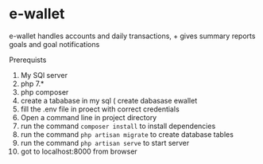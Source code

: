 # e-wallet
e-wallet handles accounts and daily transactions, + gives summary reports goals and goal notifications

Prerequists 
1. My SQl server
2. php 7.*
3. php composer
4. create a tababase in my sql ( create dabasase ewallet
5. fill the .env file in proect with correct credentials
6. Open a command line in project directory
7. run the command ``composer install`` to install dependencies
8. run the command ``php artisan migrate`` to create database tables
9. run the command ``php artisan serve`` to start server
10. got to localhost:8000 from browser

